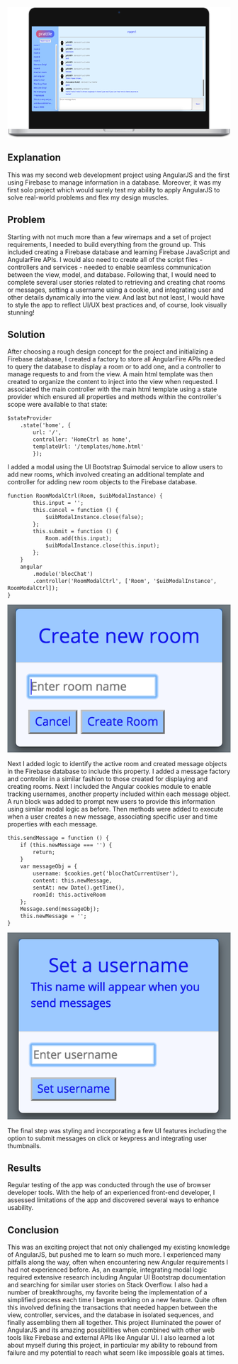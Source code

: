 <img src="/app/styles/images/blocchat1.png" alt="Prattle">

## Explanation

This was my second web development project using AngularJS and the first using Firebase to manage information in a database. Moreover, it was my first solo project which would surely test my ability to apply AngularJS to solve real-world problems and flex my design muscles.

## Problem

Starting with not much more than a few wiremaps and a set of project requirements, I needed to build everything from the ground up. This included creating a Firebase database and learning Firebase JavaScript and AngularFire APIs. I would also need to create all of the script files - controllers and services - needed to enable seamless communication between the view, model, and database. Following that, I would need to complete several user stories related to retrieving and creating chat rooms or messages, setting a username using a cookie, and integrating user and other details dynamically into the view. And last but not least, I would have to style the app to reflect UI/UX best practices and, of course, look visually stunning!

## Solution

After choosing a rough design concept for the project and initializing a Firebase database, I created a factory to store all AngularFire APIs needed to query the database to display a room or to add one, and a controller to manage requests to and from the view. A main html template was then created to organize the content to inject into the view when requested. I associated the main controller with the main html template using a state provider which ensured all properties and methods within the controller's scope were available to that state:

```
$stateProvider
    .state('home', {
        url: '/',
        controller: 'HomeCtrl as home',
        templateUrl: '/templates/home.html'
        });
```

I added a modal using the UI Bootstrap $uimodal service to allow users to add new rooms, which involved creating an additional template and controller for adding new room objects to the Firebase database.

```
function RoomModalCtrl(Room, $uibModalInstance) {
        this.input = '';
        this.cancel = function () {
            $uibModalInstance.close(false);
        };
        this.submit = function () {
            Room.add(this.input);
            $uibModalInstance.close(this.input);
        };
    }
    angular
        .module('blocChat')
        .controller('RoomModalCtrl', ['Room', '$uibModalInstance', RoomModalCtrl]);
}
```
<img src="/app/styles/images/blocchatroom.png" alt="Prattle Room">

Next I added logic to identify the active room and created message objects in the Firebase database to include this property. I added a message factory and controller in a similar fashion to those created for displaying and creating rooms. Next I included the Angular cookies module to enable tracking usernames, another property included within each message object. A run block was added to prompt new users to provide this information using similar modal logic as before. Then methods were added to execute when a user creates a new message, associating specific user and time properties with each message.

```
this.sendMessage = function () {
    if (this.newMessage === '') {
        return;
    }
    var messageObj = {
        username: $cookies.get('blocChatCurrentUser'),
        content: this.newMessage,
        sentAt: new Date().getTime(),
        roomId: this.activeRoom
    };
    Message.send(messageObj);
    this.newMessage = '';
}
```

<img src="app/styles/images/blocchatuser.png" alt="Prattle User">

The final step was styling and incorporating a few UI features including the option to submit messages on click or keypress and integrating user thumbnails.

## Results

Regular testing of the app was conducted through the use of browser developer tools. With the help of an experienced front-end developer, I assessed limitations of the app and discovered several ways to enhance usability.

## Conclusion

This was an exciting project that not only challenged my existing knowledge of AngularJS, but pushed me to learn so much more. I experienced many pitfalls along the way, often when encountering new Angular requirements I had not experienced before. As, an example, integrating modal logic required extensive research including Angular UI Bootstrap documentation and searching for similar user stories on Stack Overflow. I also had a number of breakthroughs, my favorite being the implementation of a  simplified process each time I began working on a new feature. Quite often this involved defining the transactions that needed happen between the view, controller, services, and the database in isolated sequences, and finally assembling them all together. This project illuminated the power of AngularJS and its amazing possibilities when combined with other web tools like Firebase and external APIs like Angular UI. I also learned a lot about myself during this project, in particular my ability to rebound from failure and my potential to reach what seem like impossible goals at times.
